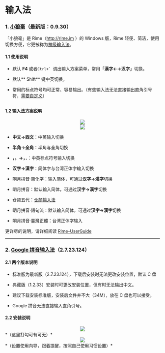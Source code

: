 # 输入法

### 1. [小狼毫](http://rime.im/)（最新版：0.9.30）

「小狼毫」是 Rime（http://rime.im ）的 Windows 版，Rime 轻便、简洁，使用切换方便，它更被称为[神级输入法](https://www.byvoid.com/blog/recommend-rime/)。

#### 1.1 使用说明

* 默认 **F4** 或者```Ctrl+` ```调出输入方案菜单，常用「**漢字←→汉字**」切换。

* 默认** Shift** 键中英切换。

* 常用的标点符号均可正常、容易输出。（有些输入法无法直接输出直角引号符，[需要自定义](http://www.jianshu.com/p/a625772deb01)）

## 

#### 1.2 输入法方案说明
<div style="text-align: center">
<img src="https://40.media.tumblr.com/f77b8c3e7a70d01333bb31472abe5273/tumblr_nw1nfoSXcE1uft3xho1_250.png"/>
</div>

<div style="text-align: center">
<img src="https://41.media.tumblr.com/b5c14ef59ac575c228954430b9ce4caa/tumblr_nw1nfoSXcE1uft3xho2_250.png"/>
</div>


* **中文→西文**：中英输入切换

* **半角→全角**：半角与全角切换

* **，。→，．**：中英标点符号输入切换

* **汉字→漢字**：简体字与台湾正体字输入切换

* 朙月拼音·简化字：输入简体，可通过**汉字→漢字**切换

* 朙月拼音：默认输入简体，可通过**汉字→漢字**切换

* 仓颉五代：[仓颉输入法](https://zh.wikipedia.org/wiki/%E5%80%89%E9%A0%A1%E8%BC%B8%E5%85%A5%E6%B3%95)

* 朙月拼音·語句流：默认输入简体，可通过**汉字→漢字**切换

* 朙月拼音·臺灣正體：台湾正体字输入

更详尽的说明，请详细阅读 [Rime-UserGuide](https://github.com/rime/home/wiki/UserGuide)

---

### 2. [Google 拼音输入法](https://www.google.com/intl/zh-CN/ime/pinyin/)（2.7.23.124）

#### 2.1 两个版本说明

* 标准版为最新版（2.7.23.124），下载后安装时无法更改安装位置，默认 C 盘

* 典藏版（1.2.33）安装时可更改安装位置，但有时无法输出中文。

* 建议下载安装标准版，安装后文件并不大（34M），放在 C 盘也可以接受。

* Google 拼音无法直接输入直角引号。

#### 2.2 安装说明

<div style="text-align: center">
<img src="https://41.media.tumblr.com/79ca123c35173cd771d1799cd233a4f4/tumblr_nw1nfoSXcE1uft3xho3_540.png"/>
</div>
*（这里打勾可有可无）*

<div style="text-align: center">
<img src="https://41.media.tumblr.com/c0a10ee1b3d97a0ddf724f24465c4393/tumblr_nw1nfoSXcE1uft3xho4_500.png"/>
</div>
*（设置使用向导，跟着提醒，按照自己使用习惯设置）*


